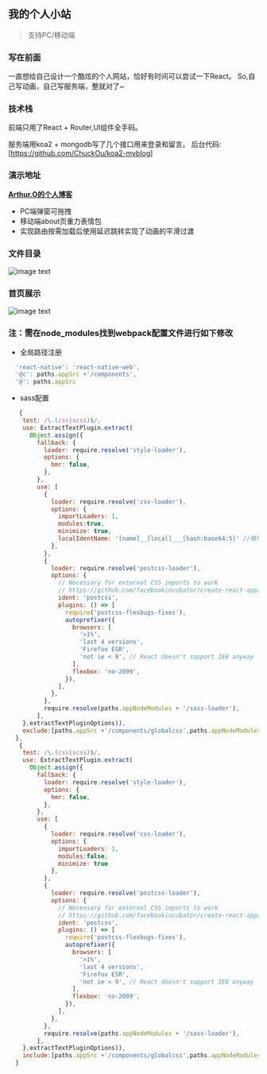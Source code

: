 ## 我的个人小站
> 支持PC/移动端

### 写在前面
一直想给自己设计一个酷炫的个人网站，恰好有时间可以尝试一下React。
So,自己写动画，自己写服务端，整就对了~
### 技术栈
前端只用了React + Router,UI组件全手码。

服务端用koa2 + mongodb写了几个接口用来登录和留言。
后台代码: [https://github.com/ChuckOu/koa2-myblog]

### 演示地址

  __[Arthur.O的个人博客](https://www.vanoc.top/)__
* PC端弹窗可拖拽
* 移动端about页重力表情包
* 实现路由按需加载后使用延迟跳转实现了动画的平滑过渡

### 文件目录
![image text](https://raw.githubusercontent.com/ChuckOu/react-my-website/master/myfile.png)

### 首页展示
![image text](https://raw.githubusercontent.com/ChuckOu/react-my-website/master/mywebsit.png)

### 注：需在node_modules找到webpack配置文件进行如下修改

* 全局路径注册
```js
  'react-native': 'react-native-web',
  '@c': paths.appSrc +'/components', 
  '@': paths.appSrc
```
* sass配置
```js
   {
    test: /\.(css|scss)$/,
    use: ExtractTextPlugin.extract(
      Object.assign({
        fallback: {
          loader: require.resolve('style-loader'),
          options: {
            hmr: false,
          },
        },
        use: [
          {
            loader: require.resolve('css-loader'),
            options: {
              importLoaders: 1,
              modules:true,
              minimize: true,
              localIdentName: '[name]__[local]___[hash:base64:5]' //模块化开启后的class名称
            },
          },
          {
            loader: require.resolve('postcss-loader'),
            options: {
              // Necessary for external CSS imports to work
              // https://github.com/facebookincubator/create-react-app/issues/2677
              ident: 'postcss',
              plugins: () => [
                require('postcss-flexbugs-fixes'),
                autoprefixer({
                  browsers: [
                    '>1%',
                    'last 4 versions',
                    'Firefox ESR',
                    'not ie < 9', // React doesn't support IE8 anyway
                  ],
                  flexbox: 'no-2009',
                }),
              ],
            },
          },
          require.resolve(paths.appNodeModules + '/sass-loader'),
        ],
    },extractTextPluginOptions)),
    exclude:[paths.appSrc +'/components/globalcss',paths.appNodeModules]
  },
   {
    test: /\.(css|scss)$/,
    use: ExtractTextPlugin.extract(
      Object.assign({
        fallback: {
          loader: require.resolve('style-loader'),
          options: {
            hmr: false,
          },
        },
        use: [
          {
            loader: require.resolve('css-loader'),
            options: {
              importLoaders: 1,
              modules:false,
              minimize: true
            },
          },
          {
            loader: require.resolve('postcss-loader'),
            options: {
              // Necessary for external CSS imports to work
              // https://github.com/facebookincubator/create-react-app/issues/2677
              ident: 'postcss',
              plugins: () => [
                require('postcss-flexbugs-fixes'),
                autoprefixer({
                  browsers: [
                    '>1%',
                    'last 4 versions',
                    'Firefox ESR',
                    'not ie < 9', // React doesn't support IE8 anyway
                  ],
                  flexbox: 'no-2009',
                }),
              ],
            },
          },
          require.resolve(paths.appNodeModules + '/sass-loader'),
        ],
    },extractTextPluginOptions)),
    include:[paths.appSrc +'/components/globalcss',paths.appNodeModules]
  }
```
